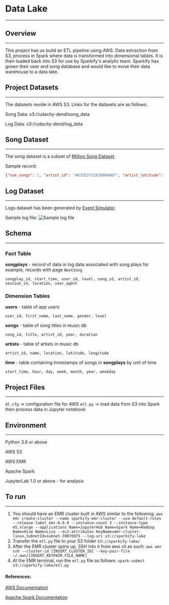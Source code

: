 # Data Lake
---
  
## **Overview**
---
This project has us build an ETL pipeline using AWS. Data extraction from S3, process in Spark where data is transformed into dimensional tables. It is then loaded back into S3 for use by Sparkify's analytic team. Sparkify has grown their user and song database and would like to move their data warehouse to a data lake.

## **Project Datasets**
---
The datasets reside in AWS S3. Links for the datasets are as follows:

Song Data: s3://udacity-dend/song_data

Log Data:  s3://udacity-dend/log_data

## **Song Dataset**
---
The song dataset is a subset of [Million Song Dataset](http://millionsongdataset.com).
  
Sample record:  
```json
{"num_songs": 1, "artist_id": "ARJIE2Y1187B994AB7", "artist_latitude": null, "artist_longitude": null, "artist_location": "", "artist_name": "Line Renaud", "song_id": "SOUPIRU12A6D4FA1E1", "title": "Der Kleine Dompfaff", "duration": 152.92036, "year": 0}
```

## **Log Dataset**
---
Logs dataset has been generated by [Event Simulator](https://github.com/Interana/eventsim).

Sample log file:
![Sample log file](log-data.png)

## Schema  
---  
### Fact Table  
**songplays** - record of data in log data associated with song plays for example, records with page `NextSong`

```
songplay_id, start_time, user_id, level, song_id, artist_id, session_id, location, user_agent
```

### Dimension Tables
**users** - table of app users

```
user_id, first_name, last_name, gender, level
```

**songs** - table of song titles in music db

```
song_id, title, artist_id, year, duration
```

**artists** - table of artists in music db

```
artist_id, name, location, latitude, longitude
```

**time** - table containing timestamps of songs in **songplays** by unit of time

```
start_time, hour, day, week, month, year, weekday
```

## Project Files
---
```dl.cfg``` -> configuration file for AWS
```etl.py``` -> load data from S3 into Spark then process data in Jupyter notebook


## Environment
---
Python 3.6 or above

AWS S3

AWS EMR

Apache Spark

JupyterLab 1.0 or above - for analysis

## To run
---
1. You should have an EMR cluster built in AWS similar to the following:
```aws emr create-cluster --name sparkify-emr-cluster --use-default-roles --release-label emr-6.0.0 --instance-count 3 --instance-type m5.xlarge --applications Name=JupyterHub Name=Spark Name=Hadoop Name=Hive Name=Livy --ec2-attributes KeyName=emr-cluster-linux,SubnetId=subnet-39076975 --log-uri s3://sparkify-lake```
2. Transfer the ```etl.py``` file to your S3 folder ```S3://sparkify-lake/```
3. After the EMR cluster spins up, SSH into it from aws cli as such: ```aws emr ssh --cluster-id [INSERT_CLUSTER_ID] --key-pair-file ~/.aws/[INSERT_KEYPAIR_FILE_NAME]```
4. At the EMR terminal, run the ```etl.py``` file as follows: ```spark-submit s3://sparkify-lake/etl.py```

#### References:
[AWS Documentation](https://docs.aws.amazon.com/index.html)

[Apache Spark Documentation](https://spark.apache.org/docs/latest/sql-getting-started.html)

